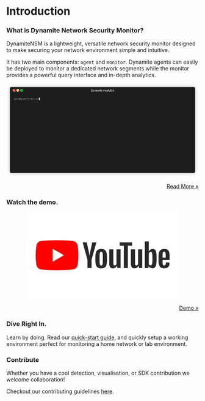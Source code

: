 # Introduction

### What is Dynamite Network Security Monitor?

DynamiteNSM is a lightweight, versatile network security monitor designed to make securing your network environment simple and intuitive.

It has two main components: `agent` and `monitor`. Dynamite agents can easily be deployed to monitor a dedicated network segments while the monitor provides
a powerful query interface and in-depth analytics.

<center>
    <img src="/data/img/demos/intro.gif">
</center>

<p style="text-align: right;">
    <a href="/about/01_project_goals"> Read More »</a>
</p>

### Watch the demo.

<center>
    <img src="/data/img/youtube_placeholder.png">
</center>
<p style="text-align: right;">
    <a href="https://youtube.com"> Demo »</a>
</p>

### Dive Right In.

Learn by doing. Read our [quick-start guide](/guides/01_quick_start), and quickly setup a working environment perfect for 
monitoring a home network or lab environment.


### Contribute

Whether you have a cool detection, visualisation, or SDK contribution we welcome collaboration!

Checkout our contributing guidelines [here](/resources/contributing_guide).
